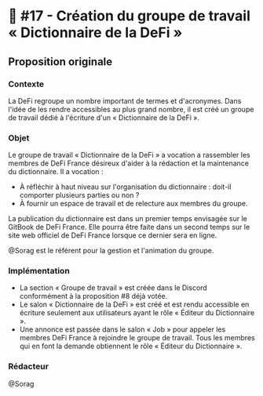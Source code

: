# 📜 #17 - Création du groupe de travail « Dictionnaire de la DeFi »

## Proposition originale

### Contexte

La DeFi regroupe un nombre important de termes et d'acronymes. Dans l'idée de les rendre accessibles au plus grand nombre, il est créé un groupe de travail dédié à l'écriture d'un « Dictionnaire de la DeFi ».

### Objet

Le groupe de travail « Dictionnaire de la DeFi » a vocation a rassembler les membres de DeFi France désireux d'aider à la rédaction et la maintenance du dictionnaire. Il a vocation :

* À réfléchir à haut niveau sur l'organisation du dictionnaire : doit-il comporter plusieurs parties ou non ?
* À fournir un espace de travail et de relecture aux membres du groupe.

La publication du dictionnaire est dans un premier temps envisagée sur le GitBook de DeFi France. Elle pourra être faite dans un second temps sur le site web officiel de DeFi France lorsque ce dernier sera en ligne.

@Sorag est le référent pour la gestion et l'animation du groupe.

### Implémentation

* La section « Groupe de travail » est créée dans le Discord conformément à la proposition #8 déjà votée.
* Le salon « Dictionnaire de la DeFi » est créé et est rendu accessible en écriture seulement aux utilisateurs ayant le rôle « Éditeur du Dictionnaire ».
* Une annonce est passée dans le salon « Job » pour appeler les membres DeFi France à rejoindre le groupe de travail. Tous les membres qui en font la demande obtiennent le rôle « Éditeur du Dictionnaire ».

### Rédacteur

@Sorag
